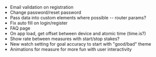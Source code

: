 - Email validation on registration
- Change password/reset password
- Pass data into custom elements where possible -- router params?
- Fix auto fill on login/register
- FAQ page
- On app load, get offset between device and atomic time (time.is?)
- Show rate between measures with start/stop stakes?
- New watch setting for goal accuracy to start with "good/bad" theme
- Animations for measure for more fun with user interactivity
